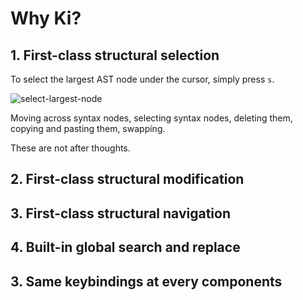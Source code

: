 # Why Ki?

## 1. First-class structural selection

To select the largest AST node under the cursor, simply press `s`.


![select-largest-node](https://github.com/user-attachments/assets/1bc1bbf4-d5f2-4233-b2a6-f07f8316fd84)








Moving across syntax nodes, selecting syntax nodes, deleting them, copying and pasting them, swapping.

These are not after thoughts.

## 2. First-class structural modification

## 3. First-class structural navigation

## 4. Built-in global search and replace

## 3. Same keybindings at every components

